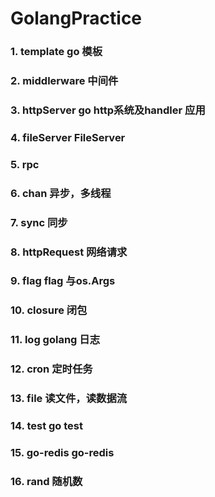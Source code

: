 # GolangPractice 

### 1. template go 模板
### 2. middlerware 中间件
### 3. httpServer  go http系统及handler 应用
### 4. fileServer FileServer 
### 5. rpc  
### 6. chan 异步，多线程
### 7. sync 同步
### 8. httpRequest 网络请求
### 9. flag     flag 与os.Args
### 10. closure   闭包
### 11. log      golang 日志
### 12. cron     定时任务
### 13. file   读文件，读数据流
### 14. test   go test
### 15. go-redis   go-redis
### 16. rand   随机数